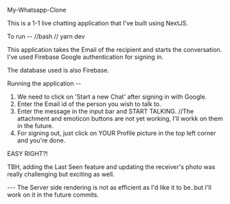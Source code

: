 My-Whatsapp-Clone

This is a 1-1 live chatting application that I've built using NextJS.

To run --
//bash 
// yarn dev

This application takes the Email of the recipient and starts the conversation.
I've used Firebase Google authentication for signing in.

The database used is also Firebase.

Running the application --

1) We need to click on 'Start a new Chat' after signing in with Google.
2) Enter the Email id of the person you wish to talk to.
3) Enter the message in the input bar and START TALKING.
//The attachment and emoticon buttons are not yet working, I'll workk on them in the future.
4) For signing out, just click on YOUR Profile picture in the top left corner and you're done.
 
 EASY RIGHT?!
 
 TBH, adding the Last Seen feature and updating the receiver's photo was really challenging but exciting as well.
 
 
 --- The Server side rendering is not as efficient as I'd like it to be..but I'll work on it in the future commits.
